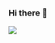 ### Hi there 👋

<img src="https://capsule-render.vercel.app/api?type=Cylinder&color=#ffc107&height=100&section=header&text=YEAH();&fontSize=90" />

